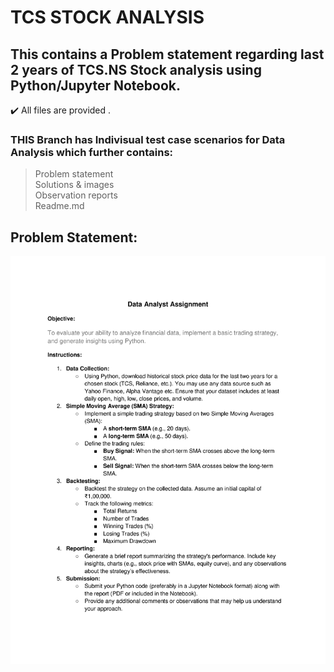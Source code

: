 # TCS STOCK ANALYSIS <br />
## This  contains a Problem statement regarding last 2 years of TCS.NS Stock analysis using Python/Jupyter Notebook. <br />
:heavy_check_mark: All files are provided . <br /> 

### THIS Branch has Indivisual test case scenarios for Data Analysis which further contains: <br />
> Problem statement <br />
> Solutions & images <br />
> Observation reports <br />
> Readme.md <br />

## Problem Statement:
![image](Data-Analyst-Intern-Assignment.jpg)

